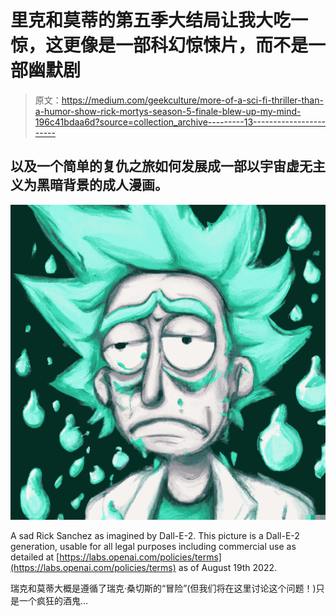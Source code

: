 # 里克和莫蒂的第五季大结局让我大吃一惊，这更像是一部科幻惊悚片，而不是一部幽默剧

> 原文：<https://medium.com/geekculture/more-of-a-sci-fi-thriller-than-a-humor-show-rick-mortys-season-5-finale-blew-up-my-mind-196c41bdaa6d?source=collection_archive---------13----------------------->

## 以及一个简单的复仇之旅如何发展成一部以宇宙虚无主义为黑暗背景的成人漫画。

![](img/c06940b297b4fbd6a3601a976a4aa740.png)

A sad Rick Sanchez as imagined by Dall-E-2\. This picture is a Dall-E-2 generation, usable for all legal purposes including commercial use as detailed at [https://labs.openai.com/policies/terms](https://labs.openai.com/policies/terms) as of August 19th 2022.

瑞克和莫蒂大概是遵循了瑞克·桑切斯的“冒险”(但我们将在这里讨论这个问题！)只是一个疯狂的酒鬼…